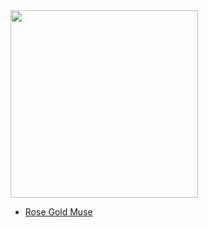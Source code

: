 <!-- [![Alt](https://media.giphy.com/media/G25Z4v9oSxUAHCnIPn/giphy.gif)](https://npkeerthi.github.io/RoseMuse_Player/Rose%20Muse%20Player/) -->
<!-- [![Alt](https://media.giphy.com/media/lS0Z4njQCnJdFELmAs/giphy.gif)](https://npkeerthi.github.io/RoseMuse_Player/Rose%20Muse%20Player/) -->
<!-- [![Alt](https://media.giphy.com/media/kRoIN0J1dssPYJSK7p/giphy.gif)](https://npkeerthi.github.io/RoseMuse_Player/Rose%20Muse%20Player/) -->


<a href="https://npkeerthi.github.io/RoseMuse_Player/Rose%20Muse%20Player/">
  <img width=300 src="https://media.giphy.com/media/lS0Z4njQCnJdFELmAs/giphy.gif"> 
</a>


- [Rose Gold Muse](https://npkeerthi.github.io/RoseMuse_Player/Rose%20Muse%20Player/)
<!-- <img src="https://media.giphy.com/media/ybUMHbeVLSUk7SLHsl/giphy.gif"> -->
